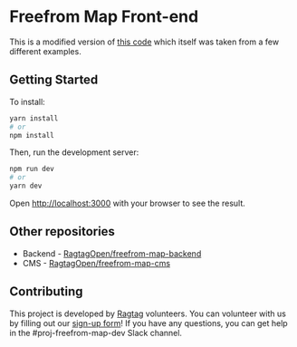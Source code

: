 # Freefrom Map Front-end

This is a modified version of [this code](http://bl.ocks.org/michellechandra/0b2ce4923dc9b5809922) which itself was taken from a few different examples.

## Getting Started

To install:

```bash
yarn install
# or
npm install
```

Then, run the development server:

```bash
npm run dev
# or
yarn dev
```

Open [http://localhost:3000](http://localhost:3000) with your browser to see the result.

## Other repositories

- Backend - [RagtagOpen/freefrom-map-backend](https://github.com/RagtagOpen/freefrom-map-backend)
- CMS - [RagtagOpen/freefrom-map-cms](https://github.com/RagtagOpen/freefrom-map-cms)

## Contributing

This project is developed by [Ragtag](https://ragtag.org/) volunteers. You can volunteer with us by filling out our [sign-up form](https://id.ragtag.org/join/)!
If you have any questions, you can get help in the #proj-freefrom-map-dev Slack channel.
